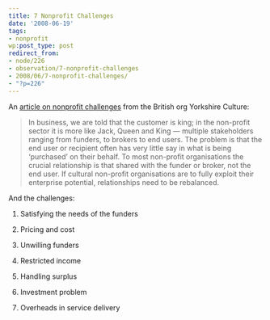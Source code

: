 ```yaml
---
title: 7 Nonprofit Challenges
date: '2008-06-19'
tags:
- nonprofit
wp:post_type: post
redirect_from:
- node/226
- observation/7-nonprofit-challenges
- 2008/06/7-nonprofit-challenges/
- "?p=226"
---
```


An [article on nonprofit challenges](http://www.yorkshire-culture.co.uk/News/Articles/The_seven_key_challenges_for_non-profit_organisations.html) from the British org Yorkshire Culture:

>

> In business, we are told that the customer is king; in the non-profit sector it is more like Jack, Queen and King — multiple stakeholders ranging from funders, to brokers to end users. The problem is that the end user or recipient often has very little say in what is being ‘purchased’ on their behalf. To most non-profit organisations the crucial relationship is that shared with the funder or broker, not the end user. If cultural non-profit organisations are to fully exploit their enterprise potential, relationships need to be rebalanced.

>

And the challenges:

1. Satisfying the needs of the funders

2. Pricing and cost

3. Unwilling funders

4. Restricted income

5. Handling surplus

6. Investment problem

7. Overheads in service delivery

